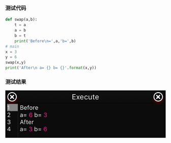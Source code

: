 ### 测试代码

```python
def swap(a,b):
    t = a
    a = b
    b = t
    print('Before\n=',a,'b=',b)
# main
x = 3
y = 6
swap(x,y)
print('After\n a= {} b= {}'.format(x,y))
```

### 测试结果
![20200128230959](image-20200128230959.png)

